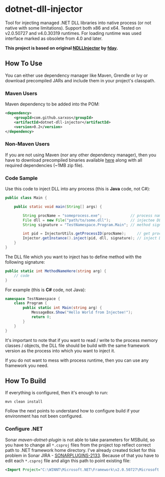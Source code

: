 dotnet-dll-injector
============

Tool for injecting managed .NET DLL libraries into native process (or not native with some limitations). 
Support both x86 and x64. Tested on v2.0.50727 and v4.0.30319 runtimes. For loading runtime was 
used interface marked as obsolete from 4.0 and later.

**This project is based on original [NDLLInjector](https://github.com/fday/NDllInjector) by [fday](https://github.com/fday).** 

## How To Use

You can either use dependency manager like Maven, Grendle or Ivy or download precompiled JARs and 
include them in your project's classpath.

### Maven Users

Maven dependency to be added into the POM:

```xml
<dependency>
	<groupId>com.github.sarxos</groupId>
	<artifactId>dotnet-dll-injector</artifactId>
	<version>0.2</version>
</dependency>
```

### Non-Maven Users

If you are not using Maven (nor any other dependency manager), then you have to download precompiled
binaries available [here](http://repo.sarxos.pl/maven2/com/github/sarxos/dotnet-dll-injector/0.1/dotnet-dll-injector-0.1-dist.zip) 
along with all required dependencies (~1MB zip file).

### Code Sample

Use this code to inject DLL into any process (this is **Java** code, not C#):

```java
public class Main {

	public static void main(String[] args) {

		String procName = "someprocess.exe";             // process name
		File dll = new File("path/to/some.dll");         // injectee DLL path
		String signature = "TestNamespace.Program.Main"; // method signature

		int pid = InjectorUtils.getProcessID(procName);     // get process ID
		Injector.getInstance().inject(pid, dll, signature); // inject DLL into process
	}
}
```

The DLL file which you want to inject has to define method with the following signature:

```cs
public static int MethodNameHere(string arg) {
	// code
}
```

For example (this is **C#** code, not Java):

```cs
namespace TestNamespace {
    class Program {
        public static int Main(string arg) {
            MessageBox.Show("Hello World from Injectee!");
            return 0;
        }
    }
}
```

It's important to note that if you want to read / write to the process memory classes / objects, 
the DLL file should be build with the same framework version as the process into which you want
to inject it.

If you do not want to mess with process runtime, then you can use any framework you need.


## How To Build

If everything is configured, then it's enough to run:

```
mvn clean install
```

Follow the next points to understand how to configure build if your environment has not been configured.


### Configure .NET

Sonar _maven-dotnet-plugin_ is not able to take parameters for MSBuild, so you have to change all ```*.csproj```
files from the project top reflect correct path to .NET framework home directory. I've already created ticket 
for this problem in Sonar JIRA - [SONARPLUGINS-2133](http://jira.codehaus.org/browse/SONARPLUGINS-2133). 
Because of that you have to edit each ```*.csproj``` file and align this path to point existing file:

```xml
<Import Project="C:\WINNT\Microsoft.NET\Framework\v2.0.50727\Microsoft.CSharp.targets" />
```
